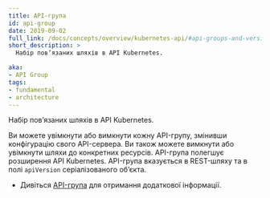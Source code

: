 ```yaml
---
title: API-група
id: api-group
date: 2019-09-02
full_link: /docs/concepts/overview/kubernetes-api/#api-groups-and-versioning
short_description: >
  Набір повʼязаних шляхів в API Kubernetes.

aka:
- API Group
tags:
- fundamental
- architecture
---
```

Набір повʼязаних шляхів в API Kubernetes.

<!--more-->
Ви можете увімкнути або вимкнути кожну API-групу, змінивши конфігурацію свого API-сервера. Ви також можете вимкнути або увімкнути шляхи до конкретних ресурсів. API-група полегшує розширення API Kubernetes. API-група вказується в REST-шляху та в полі `apiVersion` серіалізованого обʼєкта.

* Дивіться [API-група](/docs/concepts/overview/kubernetes-api/#api-groups-and-versioning) для отримання додаткової інформації.
